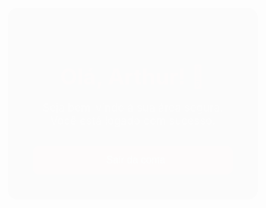 <!DOCTYPE html>
<html lang="pt-BR">
<head>
  <meta charset="UTF-8" />
  <meta name="viewport" content="width=device-width, initial-scale=1.0"/>
  <title>Dashboard</title>
  <link href="https://fonts.googleapis.com/css2?family=Poppins:wght@300;500;700&display=swap" rel="stylesheet">
  <script src="https://unpkg.com/@phosphor-icons/web"></script> <!-- Ícones modernos -->
  <style>
    * {
      margin: 0;
      padding: 0;
      box-sizing: border-box;
    }

    body {
      background-color: #0d0d0d;
      color: #f0f0f0;
      font-family: 'Poppins', sans-serif;
      height: 100vh;
      display: flex;
      align-items: center;
      justify-content: center;
      padding: 20px;
    }

    .container {
      background-color: #1a1a1a;
      padding: 40px;
      border-radius: 16px;
      box-shadow: 0 10px 25px rgba(255, 255, 255, 0.05);
      text-align: center;
      max-width: 400px;
      width: 100%;
      animation: fadeIn 1s ease;
    }

    @keyframes fadeIn {
      from { opacity: 0; transform: translateY(20px); }
      to { opacity: 1; transform: translateY(0); }
    }

    h1 {
      font-size: 2.2rem;
      margin-bottom: 10px;
      color: #ff4f4f;
    }

    p {
      font-size: 1.1rem;
      color: #aaa;
      margin-bottom: 30px;
    }

    button {
      background-color: #e74c3c;
      color: white;
      border: none;
      padding: 14px 26px;
      font-size: 1rem;
      border-radius: 10px;
      cursor: pointer;
      display: flex;
      align-items: center;
      gap: 10px;
      justify-content: center;
      width: 100%;
      transition: background 0.3s ease;
    }

    button:hover {
      background-color: #c0392b;
    }

    button i {
      font-size: 1.2rem;
    }
  </style>
</head>
<body>

  <div class="container">
    <h1>Olá, Arthur! 👋</h1>
    <p>Seja bem-vindo à sua área segura. Você está logado com sucesso.</p>
    <button id="logoutBtn"><i class="ph ph-sign-out"></i> Sair da conta</button>
  </div>

  <!-- Firebase SDKs -->
  <script src="https://www.gstatic.com/firebasejs/8.10.1/firebase-app.js"></script>
  <script src="https://www.gstatic.com/firebasejs/8.10.1/firebase-auth.js"></script>

  <script>
    const firebaseConfig = {
      apiKey: "AIzaSyAEtOJtXMIclBzLNNsEXJKqF4Rsqg_AAHs",
      authDomain: "arthur-dba38.firebaseapp.com",
      projectId: "arthur-dba38",
      storageBucket: "arthur-dba38.firebasestorage.app",
      messagingSenderId: "226852614993",
      appId: "1:226852614993:web:5f60769150d33a50e69970",
      measurementId: "G-WSNY5JJS7Q"
    };

    firebase.initializeApp(firebaseConfig);

    firebase.auth().onAuthStateChanged((user) => {
      if (!user) {
        window.location.href = "index.html";
      }
    });

    document.getElementById("logoutBtn").addEventListener("click", () => {
      firebase.auth().signOut().then(() => {
        window.location.href = "index.html";
      });
    });
  </script>
</body>
</html>
